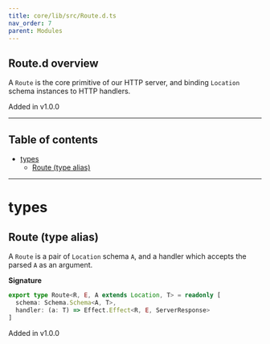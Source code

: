 ```yaml
---
title: core/lib/src/Route.d.ts
nav_order: 7
parent: Modules
---
```


## Route.d overview

A `Route` is the core primitive of our HTTP server,
and binding `Location` schema instances to HTTP handlers.

Added in v1.0.0

---

<h2 class="text-delta">Table of contents</h2>

- [types](#types)
  - [Route (type alias)](#route-type-alias)

---

# types

## Route (type alias)

A `Route` is a pair of `Location` schema `A`,
and a handler which accepts the parsed `A` as an argument.

**Signature**

```ts
export type Route<R, E, A extends Location, T> = readonly [
  schema: Schema.Schema<A, T>,
  handler: (a: T) => Effect.Effect<R, E, ServerResponse>
]
```

Added in v1.0.0
